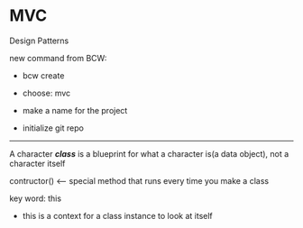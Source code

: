 # MVC

Design Patterns

new command from BCW:

 * bcw create 

 * choose: mvc

 * make a name for the project

 * initialize git repo

 ----

 A character ***class*** is a blueprint for what a character is(a data object), not a character itself

contructor() <-- special method that runs every time you make a class

key word: this
* this is a context for a class instance to look at itself

